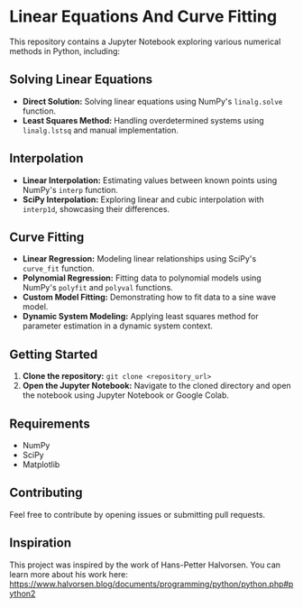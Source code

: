 # Linear Equations And Curve Fitting

This repository contains a Jupyter Notebook exploring various numerical methods in Python, including:

## Solving Linear Equations

- **Direct Solution:** Solving linear equations using NumPy's `linalg.solve` function.
- **Least Squares Method:** Handling overdetermined systems using `linalg.lstsq` and manual implementation.

## Interpolation

- **Linear Interpolation:** Estimating values between known points using NumPy's `interp` function.
- **SciPy Interpolation:** Exploring linear and cubic interpolation with `interp1d`, showcasing their differences.

## Curve Fitting

- **Linear Regression:** Modeling linear relationships using SciPy's `curve_fit` function.
- **Polynomial Regression:** Fitting data to polynomial models using NumPy's `polyfit` and `polyval` functions.
- **Custom Model Fitting:**  Demonstrating how to fit data to a sine wave model.
- **Dynamic System Modeling:** Applying least squares method for parameter estimation in a dynamic system context.

## Getting Started

1. **Clone the repository:** `git clone <repository_url>`
2. **Open the Jupyter Notebook:** Navigate to the cloned directory and open the notebook using Jupyter Notebook or Google Colab.

## Requirements

- NumPy
- SciPy
- Matplotlib

## Contributing

Feel free to contribute by opening issues or submitting pull requests.

## Inspiration

This project was inspired by the work of Hans-Petter Halvorsen. You can learn more about his work here: https://www.halvorsen.blog/documents/programming/python/python.php#python2
